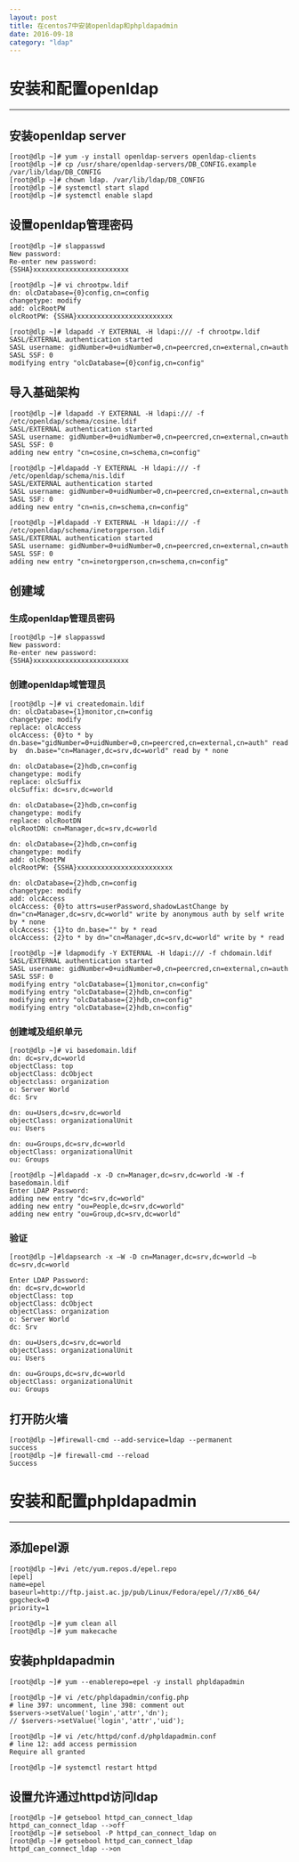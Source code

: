 ```yaml
---
layout: post
title: 在centos7中安装openldap和phpldapadmin
date: 2016-09-18
category: "ldap"
---
```

# 安装和配置openldap #

----------

## 安装openldap server ##
    [root@dlp ~]# yum -y install openldap-servers openldap-clients
    [root@dlp ~]# cp /usr/share/openldap-servers/DB_CONFIG.example /var/lib/ldap/DB_CONFIG 
    [root@dlp ~]# chown ldap. /var/lib/ldap/DB_CONFIG 
    [root@dlp ~]# systemctl start slapd 
    [root@dlp ~]# systemctl enable slapd 

## 设置openldap管理密码 ##

    [root@dlp ~]# slappasswd 
    New password:
    Re-enter new password:
    {SSHA}xxxxxxxxxxxxxxxxxxxxxxxx
    
    [root@dlp ~]# vi chrootpw.ldif
    dn: olcDatabase={0}config,cn=config
    changetype: modify
    add: olcRootPW
    olcRootPW: {SSHA}xxxxxxxxxxxxxxxxxxxxxxxx
    
    [root@dlp ~]# ldapadd -Y EXTERNAL -H ldapi:/// -f chrootpw.ldif 
    SASL/EXTERNAL authentication started
    SASL username: gidNumber=0+uidNumber=0,cn=peercred,cn=external,cn=auth
    SASL SSF: 0
    modifying entry "olcDatabase={0}config,cn=config"

## 导入基础架构 ##

    [root@dlp ~]# ldapadd -Y EXTERNAL -H ldapi:/// -f /etc/openldap/schema/cosine.ldif
    SASL/EXTERNAL authentication started
    SASL username: gidNumber=0+uidNumber=0,cn=peercred,cn=external,cn=auth
    SASL SSF: 0
    adding new entry "cn=cosine,cn=schema,cn=config"
    
    [root@dlp ~]#ldapadd -Y EXTERNAL -H ldapi:/// -f /etc/openldap/schema/nis.ldif
    SASL/EXTERNAL authentication started
    SASL username: gidNumber=0+uidNumber=0,cn=peercred,cn=external,cn=auth
    SASL SSF: 0
    adding new entry "cn=nis,cn=schema,cn=config"
    
    [root@dlp ~]#ldapadd -Y EXTERNAL -H ldapi:/// -f /etc/openldap/schema/inetorgperson.ldif 
    SASL/EXTERNAL authentication started
    SASL username: gidNumber=0+uidNumber=0,cn=peercred,cn=external,cn=auth
    SASL SSF: 0
    adding new entry "cn=inetorgperson,cn=schema,cn=config"

## 创建域 ##

### 生成openldap管理员密码 ###

    [root@dlp ~]# slappasswd 
    New password:
    Re-enter new password:
    {SSHA}xxxxxxxxxxxxxxxxxxxxxxxx

### 创建openldap域管理员 ###
    [root@dlp ~]# vi createdomain.ldif
    dn: olcDatabase={1}monitor,cn=config
    changetype: modify
    replace: olcAccess
    olcAccess: {0}to * by dn.base="gidNumber=0+uidNumber=0,cn=peercred,cn=external,cn=auth" read by  dn.base="cn=Manager,dc=srv,dc=world" read by * none
    
    dn: olcDatabase={2}hdb,cn=config
    changetype: modify
    replace: olcSuffix
    olcSuffix: dc=srv,dc=world
    
    dn: olcDatabase={2}hdb,cn=config
    changetype: modify
    replace: olcRootDN
    olcRootDN: cn=Manager,dc=srv,dc=world
    
    dn: olcDatabase={2}hdb,cn=config
    changetype: modify
    add: olcRootPW
    olcRootPW: {SSHA}xxxxxxxxxxxxxxxxxxxxxxxx
    
    dn: olcDatabase={2}hdb,cn=config
    changetype: modify
    add: olcAccess
    olcAccess: {0}to attrs=userPassword,shadowLastChange by  dn="cn=Manager,dc=srv,dc=world" write by anonymous auth by self write by * none
    olcAccess: {1}to dn.base="" by * read
    olcAccess: {2}to * by dn="cn=Manager,dc=srv,dc=world" write by * read
    
    [root@dlp ~]# ldapmodify -Y EXTERNAL -H ldapi:/// -f chdomain.ldif 
    SASL/EXTERNAL authentication started
    SASL username: gidNumber=0+uidNumber=0,cn=peercred,cn=external,cn=auth
    SASL SSF: 0
    modifying entry "olcDatabase={1}monitor,cn=config"
    modifying entry "olcDatabase={2}hdb,cn=config"
    modifying entry "olcDatabase={2}hdb,cn=config"
    modifying entry "olcDatabase={2}hdb,cn=config"
    
### 创建域及组织单元 ###
    [root@dlp ~]# vi basedomain.ldif
    dn: dc=srv,dc=world
    objectClass: top
    objectClass: dcObject
    objectclass: organization
    o: Server World
    dc: Srv
    
    dn: ou=Users,dc=srv,dc=world
    objectClass: organizationalUnit
    ou: Users
    
    dn: ou=Groups,dc=srv,dc=world
    objectClass: organizationalUnit
    ou: Groups
    
    [root@dlp ~]#ldapadd -x -D cn=Manager,dc=srv,dc=world -W -f basedomain.ldif 
    Enter LDAP Password:
    adding new entry "dc=srv,dc=world"
    adding new entry "ou=People,dc=srv,dc=world"
    adding new entry "ou=Group,dc=srv,dc=world"

### 验证 ###
    [root@dlp ~]#ldapsearch -x –W -D cn=Manager,dc=srv,dc=world –b dc=srv,dc=world
    
    Enter LDAP Password:
    dn: dc=srv,dc=world
    objectClass: top
    objectClass: dcObject
    objectClass: organization
    o: Server World
    dc: Srv
    
    dn: ou=Users,dc=srv,dc=world
    objectClass: organizationalUnit
    ou: Users
    
    dn: ou=Groups,dc=srv,dc=world
    objectClass: organizationalUnit
    ou: Groups

## 打开防火墙 ##
    [root@dlp ~]#firewall-cmd --add-service=ldap --permanent
    success
    [root@dlp ~]# firewall-cmd --reload
    Success

# 安装和配置phpldapadmin #

----------

## 添加epel源 ##
    [root@dlp ~]#vi /etc/yum.repos.d/epel.repo
    [epel]
    name=epel
    baseurl=http://ftp.jaist.ac.jp/pub/Linux/Fedora/epel//7/x86_64/
    gpgcheck=0
    priority=1
    
    [root@dlp ~]# yum clean all
    [root@dlp ~]# yum makecache

## 安装phpldapadmin ##
    [root@dlp ~]# yum --enablerepo=epel -y install phpldapadmin
    
    [root@dlp ~]# vi /etc/phpldapadmin/config.php
    # line 397: uncomment, line 398: comment out
    $servers->setValue('login','attr','dn');
    // $servers->setValue('login','attr','uid');
    
    [root@dlp ~]# vi /etc/httpd/conf.d/phpldapadmin.conf
    # line 12: add access permission
    Require all granted 
    
    [root@dlp ~]# systemctl restart httpd 

## 设置允许通过httpd访问ldap ##
    [root@dlp ~]# getsebool httpd_can_connect_ldap
    httpd_can_connect_ldap -->off
    [root@dlp ~]# setsebool -P httpd_can_connect_ldap on
    [root@dlp ~]# getsebool httpd_can_connect_ldap
    httpd_can_connect_ldap -->on
    
